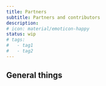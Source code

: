 ```yaml
---
title: Partners
subtitle: Partners and contributors
description:
# icon: material/emoticon-happy
status: wip
# tags:
#   - tag1
#   - tag2
---
```


## General things
